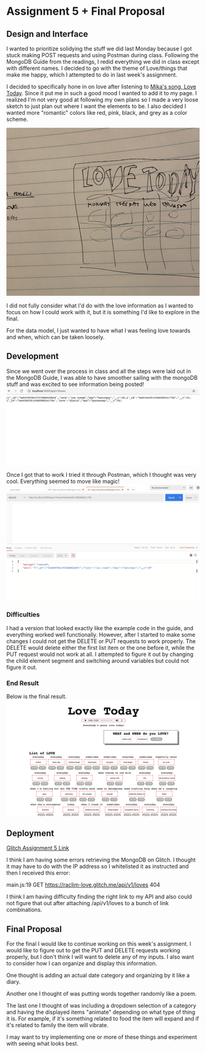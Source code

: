 # Assignment 5 + Final Proposal 

## Design and Interface
I wanted to prioritize solidying the stuff we did last Monday because I got stuck making POST requests and using Postman during class. Following the MongoDB Guide from the readings, I redid everything we did in class except with different names. I decided to go with the theme of Love/things that make me happy, which I attempted to do in last week's assignment. 

I decided to specifically hone in on love after listening to [Mika's song, Love Today](https://www.youtube.com/watch?v=AWiccrTB4LM). Since it put me in such a good mood I wanted to add it to my page. I realized I'm not very good at following my own plans so I made a very loose sketch to just plan out where I want the elements to be. I also decided I wanted more "romantic" colors like red, pink, black, and grey as a color scheme. 

![Loose sketch for Love site.](public/assets/love_sketch.JPG)

I did not fully consider what I'd do with the love information as I wanted to focus on how I could work with it, but it is something I'd like to explore in the final. 

For the data model, I just wanted to have what I was feeling love towards and when, which can be taken loosely. 

## Development 
Since we went over the process in class and all the steps were laid out in the MongoDB Guide, I was able to have smoother sailing with the mongoDB stuff and was excited to see information being posted!
![Love data.](public/assets/love_data.png)

Once I got that to work I tried it through Postman, which I thought was very cool. Everything seemed to move like magic!
![Love data in Postman.](public/assets/love_postman.png)

### Difficulties
I had a version that looked exactly like the example code in the guide, and everything worked well functionally. However, after I started to make some changes I could not get the DELETE or PUT requests to work properly. The DELETE would delete either the first list item or the one before it, while the PUT request would not work at all. I attempted to figure it out by changing the child element segment and switching around variables but could not figure it out. 

### End Result
Below is the final result. 
![Final appearance.](public/assets/love.png)


## Deployment
[Glitch Assignment 5 Link](https://raclim-love.glitch.me/love-app-dwd/views/)

I think I am having some errors retrieving the MongoDB on Glitch. I thought it may have to do with the IP address so I whitelisted it as instructed and then I received this error: 

main.js:19 GET https://raclim-love.glitch.me/api/v1/loves 404

I think I am having difficulty finding the right link to my API and also could not figure that out after attaching /api/v1/loves to a bunch of link combinations. 

## Final Proposal 
For the final I would like to continue working on this week's assignment. I would like to figure out to get the PUT and DELETE requests working properly, but I don't think I will want to delete any of my inputs. 
I also want to consider how I can organize and display this information. 

One thought is adding an actual date category and organizing by it like a diary. 

Another one I thought of was putting words together randomly like a poem. 

The last one I thought of was including a dropdown selection of a category and having the displayed items "animate" depending on what type of thing it is. For example, if it's something related to food the item will expand and if it's related to family the item will vibrate. 

I may want to try implementing one or more of these things and experiment with seeing what looks best. 